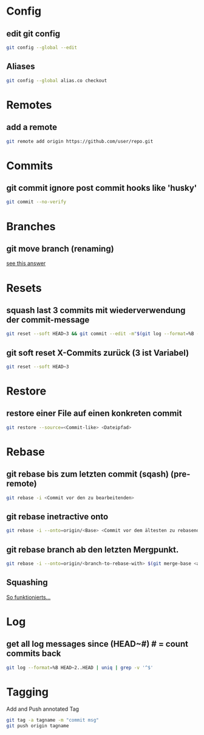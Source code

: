 # Config
## edit git config
```bash
git config --global --edit
```
## Aliases
```bash
git config --global alias.co checkout
```
# Remotes
## add a remote
```bash
git remote add origin https://github.com/user/repo.git
```
# Commits
## git commit ignore post commit hooks like 'husky'
```bash
git commit --no-verify
```

# Branches
## git move branch (renaming)
[see this answer](https://stackoverflow.com/a/6591218/3073819)

# Resets
## squash last 3 commits mit wiederverwendung der commit-message
```bash
git reset --soft HEAD~3 && git commit --edit -m"$(git log --format=%B --reverse HEAD..HEAD@{1})"
```

## git soft reset X-Commits zurück (3 ist Variabel)
```bash
git reset --soft HEAD~3
```

# Restore
## restore einer File auf einen konkreten commit
```bash
git restore --source=<Commit-like> <Dateipfad>
```

# Rebase
## git rebase bis zum letzten commit (sqash) (pre-remote)
```bash
git rebase -i <Commit vor den zu bearbeitenden>
```

## git rebase inetractive onto
```bash
git rebase -i --onto=origin/<Base> <Commit vor dem ältesten zu rebasenden>
```

## git rebase branch ab den letzten Mergpunkt.
```bash 
git rebase -i --onto=origin/<branch-to-rebase-with> $(git merge-base <actual-local-branch> <branch-to-rebase-with>)
```

## Squashing
[So funktionierts...](https://www.internalpointers.com/post/squash-commits-into-one-git)

# Log
## get all log messages since (HEAD~#) # = count commits back
```bash
git log --format=%B HEAD~2..HEAD | uniq | grep -v '^$'
 ```

# Tagging
Add and Push annotated Tag
```bash
git tag -a tagname -m "commit msg"
git push origin tagname
```
